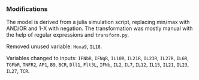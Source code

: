 ### Modifications

The model is derived from a julia simulation script, replacing min/max with AND/OR and 1-X with negation. The transformation was mostly manual with the help of regular expressions and `transform.py`. 

Removed unused variable: `Hoxa9`, `IL18`.

Variables changed to inputs: `IFNbR`, `IFNgR`, `IL10R`, `IL21R`, `IL23R`, `IL27R`, `IL6R`, `TGFbR`, `TNFR2`, `AP1`, `B9`, `BCR`, `Dll1`, `Flt3L`, `IFNb`, `IL2`, `IL7`, `IL12`, `IL15`, `IL21`, `IL23`, `IL27`, `TCR`.